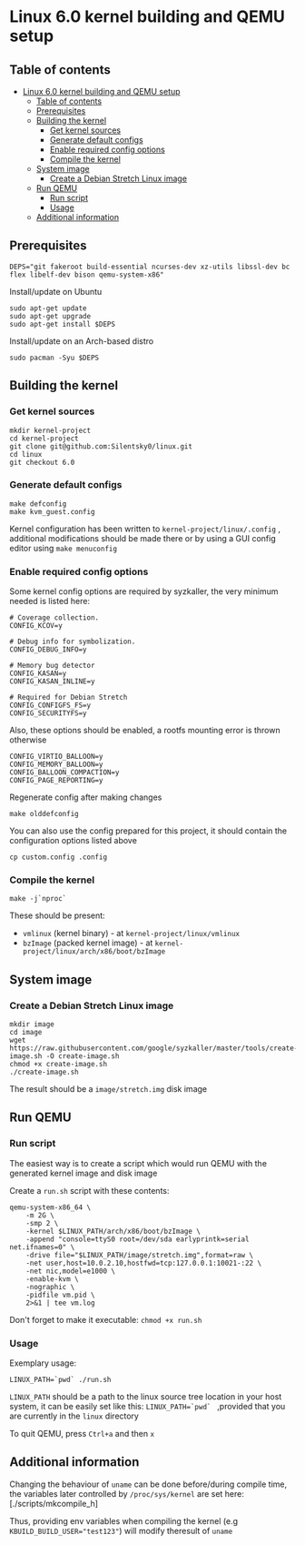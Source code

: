 # Linux 6.0 kernel building and QEMU setup

## Table of contents

- [Linux 6.0 kernel building and QEMU setup](#linux-60-kernel-building-and-qemu-setup)
  - [Table of contents](#table-of-contents)
  - [Prerequisites](#prerequisites)
  - [Building the kernel](#building-the-kernel)
    - [Get kernel sources](#get-kernel-sources)
    - [Generate default configs](#generate-default-configs)
    - [Enable required config options](#enable-required-config-options)
    - [Compile the kernel](#compile-the-kernel)
  - [System image](#system-image)
    - [Create a Debian Stretch Linux image](#create-a-debian-stretch-linux-image)
  - [Run QEMU](#run-qemu)
    - [Run script](#run-script)
    - [Usage](#usage)
  - [Additional information](#additional-information)

## Prerequisites

```
DEPS="git fakeroot build-essential ncurses-dev xz-utils libssl-dev bc flex libelf-dev bison qemu-system-x86"
```

Install/update on Ubuntu
```
sudo apt-get update
sudo apt-get upgrade
sudo apt-get install $DEPS
```

Install/update on an Arch-based distro
```
sudo pacman -Syu $DEPS
```

## Building the kernel

### Get kernel sources

```
mkdir kernel-project
cd kernel-project
git clone git@github.com:Silentsky0/linux.git
cd linux
git checkout 6.0
```

### Generate default configs

```
make defconfig
make kvm_guest.config
```
Kernel configuration has been written to `kernel-project/linux/.config` ,
additional modifications should be made there or by using a GUI config editor
using `make menuconfig`

### Enable required config options

Some kernel config options are required by syzkaller, the very minimum needed
is listed here:

```
# Coverage collection.
CONFIG_KCOV=y

# Debug info for symbolization.
CONFIG_DEBUG_INFO=y

# Memory bug detector
CONFIG_KASAN=y
CONFIG_KASAN_INLINE=y

# Required for Debian Stretch
CONFIG_CONFIGFS_FS=y
CONFIG_SECURITYFS=y
```

Also, these options should be enabled, a rootfs mounting error is thrown
otherwise
```
CONFIG_VIRTIO_BALLOON=y
CONFIG_MEMORY_BALLOON=y
CONFIG_BALLOON_COMPACTION=y
CONFIG_PAGE_REPORTING=y
```

Regenerate config after making changes
```
make olddefconfig
```

You can also use the config prepared for this project, it should contain the
configuration options listed above
```
cp custom.config .config
```

### Compile the kernel

```
make -j`nproc`
```

These should be present:
- `vmlinux` (kernel binary) - at `kernel-project/linux/vmlinux`
- `bzImage` (packed kernel image) - at `kernel-project/linux/arch/x86/boot/bzImage`

## System image

### Create a Debian Stretch Linux image

```
mkdir image
cd image
wget https://raw.githubusercontent.com/google/syzkaller/master/tools/create-image.sh -O create-image.sh
chmod +x create-image.sh
./create-image.sh
```

The result should be a `image/stretch.img` disk image

## Run QEMU

### Run script

The easiest way is to create a script which would run QEMU with the generated
kernel image and disk image

Create a `run.sh` script with these contents:

```
qemu-system-x86_64 \
	-m 2G \
	-smp 2 \
	-kernel $LINUX_PATH/arch/x86/boot/bzImage \
	-append "console=ttyS0 root=/dev/sda earlyprintk=serial net.ifnames=0" \
	-drive file="$LINUX_PATH/image/stretch.img",format=raw \
	-net user,host=10.0.2.10,hostfwd=tcp:127.0.0.1:10021-:22 \
	-net nic,model=e1000 \
	-enable-kvm \
	-nographic \
	-pidfile vm.pid \
	2>&1 | tee vm.log
```

Don't forget to make it executable: `chmod +x run.sh`

### Usage

Exemplary usage:

```
LINUX_PATH=`pwd` ./run.sh
```

`LINUX_PATH` should be a path to the linux source tree location in your host
system, it can be easily set like this: ```LINUX_PATH=`pwd` ``` ,provided that
you are currently in the `linux` directory

To quit QEMU, press `Ctrl+a` and then `x`

## Additional information

Changing the behaviour of `uname` can be done before/during compile time, the
variables later controlled by `/proc/sys/kernel` are set here: [./scripts/mkcompile_h]

Thus, providing env variables when compiling the kernel (e.g
`KBUILD_BUILD_USER="test123"`) will modify theresult of `uname`

